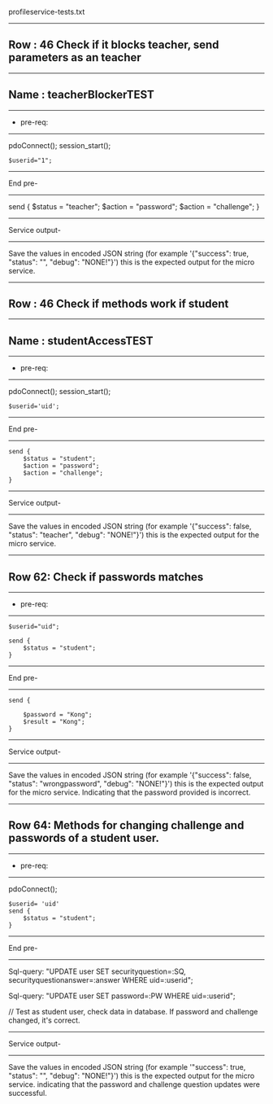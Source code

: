 profileservice-tests.txt

------------------------------------------------------------------
Row : 46 Check if it blocks teacher, send parameters as an teacher
------------------------------------------------------------------
-------------------------
Name : teacherBlockerTEST
-------------------------

*********
* pre-req:
********* 
pdoConnect();
session_start();

	$userid="1";		
 
*********
End pre-
********* 

send {
	$status = "teacher";
	$action = "password";
	$action = "challenge";
}

*********
Service output-
*********

Save the values in encoded JSON string (for example '{"success": true, "status": "", "debug": "NONE!"}')
this is the expected output for the micro service.

-----------------------------------------
Row : 46 Check if methods work if student
-----------------------------------------
------------------------
Name : studentAccessTEST
------------------------

*********
* pre-req:
********* 
pdoConnect();
session_start();

	$userid='uid';

*********
End pre-
********* 


	send {	
		$status = "student";
		$action = "password";
		$action = "challenge";	
	}


*********
Service output-
*********

Save the values in encoded JSON string (for example '{"success": false, "status": "teacher", "debug": "NONE!"}')
this is the expected output for the micro service.

----------------------------------
Row 62: Check if passwords matches
----------------------------------


*********
* pre-req:
********* 

	$userid="uid";		
 
	send {
		$status = "student";
	}


*********
End pre-
********* 
	

	send {

		$password = "Kong";
		$result = "Kong"; 	
	}

*********
Service output-
*********

Save the values in encoded JSON string (for example '{"success": false, "status": "wrongpassword", "debug": "NONE!"}')
this is the expected output for the micro service. Indicating that the password provided is incorrect.
	
------------------------------------------------------------------------
Row 64: Methods for changing challenge and passwords of a student user. 
------------------------------------------------------------------------

*********
* pre-req:
********* 
pdoConnect();


	$userid= 'uid'
	send {
		$status = "student";
	}
	
*********
End pre-
********* 


Sql-query: "UPDATE user SET securityquestion=:SQ, securityquestionanswer=:answer WHERE uid=:userid";

Sql-query: "UPDATE user SET password=:PW WHERE uid=:userid";

// Test as student user, check data in database. If password and challenge changed, it's correct.

*********
Service output-
*********

Save the values in encoded JSON string (for example '"success": true, "status": "", "debug": "NONE!"}')
this is the expected output for the micro service. indicating that the password and challenge question updates were successful.
 